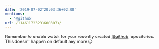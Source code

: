```yaml
---
date: '2019-07-02T20:03:36+02:00'
mentions:
  - '@github'
url: /1146117232336003073/
---
```

Remember to enable watch for your recently created [@github](https://twitter.com/@github) repositories. This doesn't happen on default any more 😑
